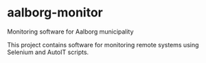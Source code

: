 # aalborg-monitor
Monitoring software for Aalborg municipality

This project contains software for monitoring remote systems using Selenium and AutoIT scripts.
